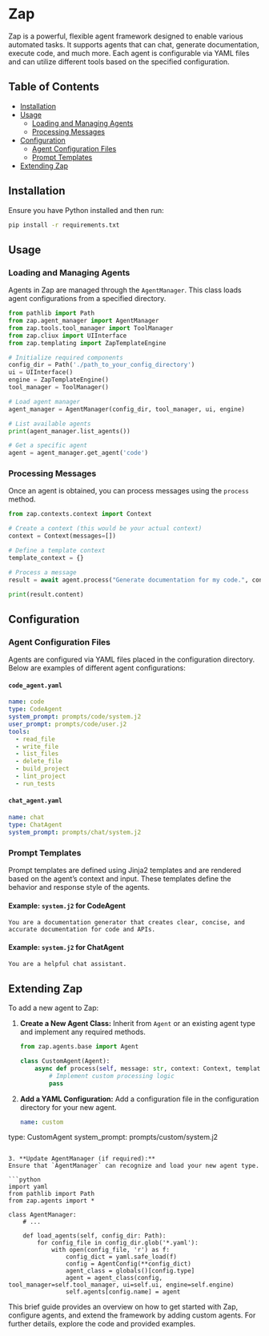 # Zap

Zap is a powerful, flexible agent framework designed to enable various automated tasks. It supports agents that can chat, generate documentation, execute code, and much more. Each agent is configurable via YAML files and can utilize different tools based on the specified configuration.

## Table of Contents

- [Installation](#installation)
- [Usage](#usage)
  - [Loading and Managing Agents](#loading-and-managing-agents)
  - [Processing Messages](#processing-messages)
- [Configuration](#configuration)
  - [Agent Configuration Files](#agent-configuration-files)
  - [Prompt Templates](#prompt-templates)
- [Extending Zap](#extending-zap)

## Installation

Ensure you have Python installed and then run:

```bash
pip install -r requirements.txt
```

## Usage

### Loading and Managing Agents

Agents in Zap are managed through the `AgentManager`. This class loads agent configurations from a specified directory.

```python
from pathlib import Path
from zap.agent_manager import AgentManager
from zap.tools.tool_manager import ToolManager
from zap.cliux import UIInterface
from zap.templating import ZapTemplateEngine

# Initialize required components
config_dir = Path('./path_to_your_config_directory')
ui = UIInterface()
engine = ZapTemplateEngine()
tool_manager = ToolManager()

# Load agent manager
agent_manager = AgentManager(config_dir, tool_manager, ui, engine)

# List available agents
print(agent_manager.list_agents())

# Get a specific agent
agent = agent_manager.get_agent('code')
```

### Processing Messages

Once an agent is obtained, you can process messages using the `process` method.

```python
from zap.contexts.context import Context

# Create a context (this would be your actual context)
context = Context(messages=[])

# Define a template context
template_context = {}

# Process a message
result = await agent.process("Generate documentation for my code.", context, template_context)

print(result.content)
```

## Configuration

### Agent Configuration Files

Agents are configured via YAML files placed in the configuration directory. Below are examples of different agent configurations:

#### `code_agent.yaml`

```yaml
name: code
type: CodeAgent
system_prompt: prompts/code/system.j2
user_prompt: prompts/code/user.j2
tools:
  - read_file
  - write_file
  - list_files
  - delete_file
  - build_project
  - lint_project
  - run_tests
```

#### `chat_agent.yaml`

```yaml
name: chat
type: ChatAgent
system_prompt: prompts/chat/system.j2
```

### Prompt Templates

Prompt templates are defined using Jinja2 templates and are rendered based on the agent’s context and input. These templates define the behavior and response style of the agents.

#### Example: `system.j2` for CodeAgent

```j2
You are a documentation generator that creates clear, concise, and accurate documentation for code and APIs.
```

#### Example: `system.j2` for ChatAgent

```j2
You are a helpful chat assistant.
```

## Extending Zap

To add a new agent to Zap:

1. **Create a New Agent Class:**
   Inherit from `Agent` or an existing agent type and implement any required methods.

   ```python
   from zap.agents.base import Agent

   class CustomAgent(Agent):
       async def process(self, message: str, context: Context, template_context: dict) -> AgentOutput:
           # Implement custom processing logic
           pass
   ```

2. **Add a YAML Configuration:**
   Add a configuration file in the configuration directory for your new agent.

   ```yaml
   name: custom
type: CustomAgent
system_prompt: prompts/custom/system.j2
   ```

3. **Update AgentManager (if required):**
   Ensure that `AgentManager` can recognize and load your new agent type.

   ```python
   import yaml
   from pathlib import Path
   from zap.agents import *

   class AgentManager:
       # ...

       def load_agents(self, config_dir: Path):
           for config_file in config_dir.glob('*.yaml'):
               with open(config_file, 'r') as f:
                   config_dict = yaml.safe_load(f)
                   config = AgentConfig(**config_dict)
                   agent_class = globals()[config.type]
                   agent = agent_class(config, tool_manager=self.tool_manager, ui=self.ui, engine=self.engine)
                   self.agents[config.name] = agent
   ```

This brief guide provides an overview on how to get started with Zap, configure agents, and extend the framework by adding custom agents. For further details, explore the code and provided examples.